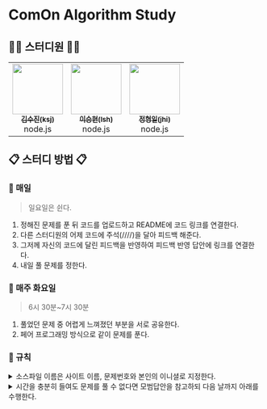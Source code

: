 # ComOn Algorithm Study

## 👨‍💻 스터디원 👩‍💻

<table>
  <tr>
    <td align="center"><a href="https://github.com/pocachp"><img src="https://avatars.githubusercontent.com/u/72328788?v=4" width="100px;" alt=""/><br /><sub><b>김수진(ksj)</b></sub></a><br/>node.js</td>
    <td align="center"><a href="https://github.com/LeeSeunghyeon-1"><img src="https://avatars.githubusercontent.com/u/72328552?v=4" width="100px;" alt=""/><br /><sub><b>이승현(lsh)</b></sub></a><br/>node.js</td>
    <td align="center"><a href="https://github.com/https://github.com/ailraon"><img src="https://avatars.githubusercontent.com/u/39151865?v=4" width="100px;" alt=""/><br /><sub><b>정형일(jhi)</b></sub></a><br/>node.js</td>
  </tr>
</table>

## 📋 스터디 방법 📋

### 📌 매일

> 일요일은 쉰다.

1. 정해진 문제를 푼 뒤 코드를 업로드하고 README에 코드 링크를 연결한다.
2. 다른 스터디원의 어제 코드에 주석(////)을 달아 피드백 해준다.
3. 그저께 자신의 코드에 달린 피드백을 반영하여 피드백 반영 답안에 링크를 연결한다.
4. 내일 풀 문제를 정한다.

### 📌 매주 화요일

> 6시 30분~7시 30분

1. 풀었던 문제 중 어렵게 느껴졌던 부분을 서로 공유한다.
2. 페어 프로그래밍 방식으로 같이 문제를 푼다.

### 📌 규칙

<details>
<summary>소스파일 이름은 사이트 이름, 문제번호와 본인의 이니셜로 지정한다.</summary>

- [백준](https://www.acmicpc.net) - 기본 알고리즘 문제 사이트
  - 기본 답안 : bj0000_hgd
  - 피드백 반영 답안 : bj0000_hgd_fb

</details>
<details>
<summary>시간을 충분히 들여도 문제를 풀 수 없다면 모범답안을 참고하되 다음 날까지 아래를 수행한다.</summary>

1. 해당 소스코드 맨 위에 // 문제 실패 : 이유를 적는다.
   - 본인의 코드가 왜 안 됐는지를 이해한다.
   - 이해한대로 주석을 작성한다.
   - README의 답안에 *기울기*를 주어 링크한다.
2. 모범 답안 맨 위에 // 문제 실패 - 모범 답안 을 적는다.
   - 모범 답안의 로직과 구현을 이해한다.
   - 이해한 로직과 구현을 각 줄의 주석으로 작성한다.
   - README의 피드백 반영 답안에 *기울기*를 주어 링크한다.

</details>
